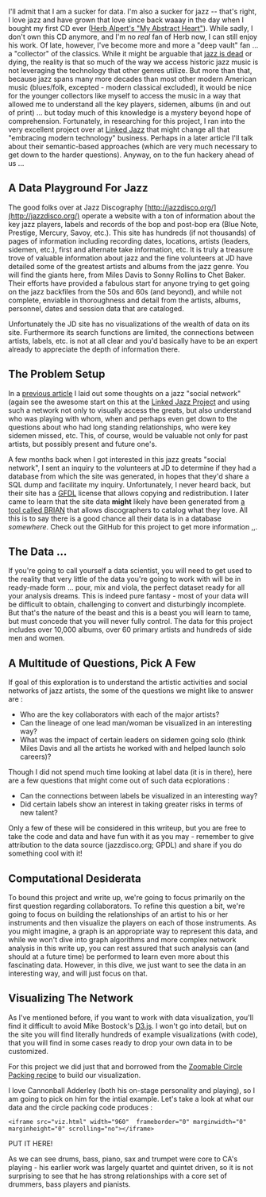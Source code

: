 I'll admit that I am a sucker for data.  I'm also a sucker for jazz -- that's right, I love jazz and have grown that love since back waaay in the day when I bought my first CD ever ([Herb Alpert's "My Abstract Heart"](http://www.allmusic.com/album/my-abstract-heart-mw0000205313)).  While sadly, I don't own this CD anymore, and I'm no *real* fan of Herb now, I can still enjoy his work.  Of late, however, I've become more and more a "deep vault" fan ... a "collector" of the classics. While it might be arguable that [jazz is dead](http://www.washingtonpost.com/news/opinions/wp/2014/08/08/all-that-jazz-isnt-all-that-great/) or dying, the reality is that so much of the way we access historic jazz music is not leveraging the technology that other genres utilize.  But more than that, because jazz spans many more decades than most other modern American  music (blues/folk, excepted - modern classical excluded), it would be nice for the younger collectors like myself to access the music in a way that allowed me to understand all the key players, sidemen, albums (in and out of print) ... but today much of this knowledge is a mystery beyond hope of comprehension.  Fortunately, in researching for this project, I ran into the very excellent project over at [Linked Jazz](http://www.linkedjazz.org) that might change all that "embracing modern technology" business. Perhaps in a later article I'll talk about their semantic-based approaches (which are very much necessary to get down to the harder questions).  Anyway, on to the fun hackery ahead of us ...

## A  Data Playground For Jazz
The good folks over at Jazz Discography [http://jazzdisco.org/](http://jazzdisco.org/) operate a website with a ton of information about the key jazz players, labels and records of the bop and post-bop era (Blue Note, Prestige, Mercury, Savoy, etc.). This site has hundreds (if not thousands) of pages of information including recording dates, locations, artists (leaders, sidemen, etc.), first and alternate take information, etc. It is truly a treasure trove of valuable information about jazz and the fine volunteers at JD have detailed some of the greatest artists and albums from the jazz genre.  You will find the giants here, from Miles Davis to Sonny Rollins to Chet Baker.  Their efforts have provided a fabulous start for anyone trying to get going on the jazz backfiles from the 50s and 60s (and beyond), and while not complete, enviable in thoroughness and detail from the artists, albums, personnel, dates and session data that are cataloged. 

Unfortunately the JD site has no visualizations of the wealth of data on its site.  Furthermore its search functions are limited, the connections between artists, labels, etc. is not at all clear and you'd basically have to be an expert already to appreciate the depth of information there. 

## The Problem Setup

In a [previous article]() I laid out some thoughts on a jazz "social network" (again see the awesome start on this at the [Linked Jazz Project](http://www.linkedjazz.org/network) and using such a network not only to visually access the greats, but also understand who was playing with whom, when and perhaps even get down to the questions about who had long standing relationships, who were key sidemen missed, etc. This, of course, would be valuable not only for past artists, but possibly present and future one's.

A few months back when I got interested in this jazz greats "social network", I sent an inquiry to the volunteers at JD to determine if they had a database from which the site was generated, in hopes that they'd share a SQL dump and facilitate my inquiry.  Unfortunately, I never heard back, but their site has a [GFDL](https://gnu.org/licenses/fdl.html) license that allows copying and redistribution. I later came to learn that the site data **might** likely have been generated from [a tool called BRIAN](http://jazzdiscography.com/Brian/index.php) that allows discographers to catalog what they love.  All this is to say there is a good chance all their data is in a database *somewhere*.  Check out the GitHub for this project to get more information ,,.

## The Data ...
If you're going to call yourself a data scientist, you will need to get used to the reality that very little of the data you're going to work with will be in ready-made form ... pour, mix and viola, the perfect dataset ready for all your analysis dreams.  This is indeed pure fantasy - most of your data will be difficult to obtain, challenging to convert and disturbingly incomplete.  But that's the nature of the beast and this is a beast you will learn to tame, but must concede that you will never fully control. The data for this project includes over 10,000 albums, over 60 primary artists and hundreds of side men and women.

## A Multitude of Questions, Pick A Few
If goal of this exploration is to understand the artistic activities and social networks of jazz artists, the some of the questions we might like to answer are :

* Who are the key collaborators with each of the major artists?
* Can the lineage of one lead man/woman be visualized in an interesting way?
* What was the impact of certain leaders on sidemen going solo (think Miles Davis and all the artists he worked with and helped launch solo careers)?

Though I did not spend much time looking at label data (it is in there),  here are a few questions that might come out of such data ecplorations :

* Can the connections between labels be visualized in an interesting way?
* Did certain labels show an interest in taking greater risks in terms of new talent?

Only a few of these will be considered in this writeup, but you are free to take the code and data and have fun with it as you may - remember to give attribution to the data source (jazzdisco.org; GPDL) and share if you do something cool with it!

## Computational Desiderata
To bound this project and write up, we're going to focus primarily on the first question regarding collaborators.  To refine this question a bit, we're going to focus on building the relationships of an artist to his or her instruments and then visualize the players on each of those instruments.  As you might imagine, a graph is an appropriate way to represent this data, and while we won't dive into graph algorithms and more complex network analysis in this write up, you can rest assured that such analysis can (and should at a future time) be performed to learn even more about this fascinating data. However, in this dive, we just want to see the data in an interesting way, and will just focus on that.
  
## Visualizing The Network
As I've mentioned before, if you want to work with data visualization, you'll find it difficult to avoid Mike Bostock's [D3.js](http://www.d3js.org).  I won't go into detail, but on the site you will find literally hundreds of example visualizations (with code), that you will find in some cases ready to drop your own data in to be customized.

For this project we did just that and borrowed from the [Zoomable Circle Packing recipe](http://bl.ocks.org/mbostock/7607535) to build our visualization.

I love Cannonball Adderley (both his on-stage personality and playing), so I am going to pick on him for the intial example.  Let's take a look at what our data and the circle packing code produces :

    <iframe src="viz.html" width="960"  frameborder="0" marginwidth="0" marginheight="0" scrolling="no"></iframe>

PUT IT HERE!

As we can see drums, bass, piano, sax and trumpet were core to CA's playing - his earlier work was largely quartet and quintet driven, so it is not surprising to see that he has strong relationships with a core set of drummers, bass players and pianists.


  